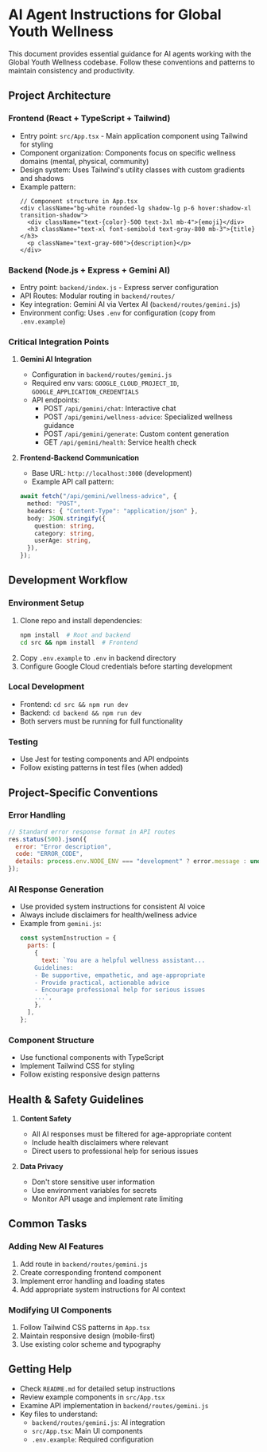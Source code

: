 # AI Agent Instructions for Global Youth Wellness

This document provides essential guidance for AI agents working with the Global Youth Wellness codebase. Follow these conventions and patterns to maintain consistency and productivity.

## Project Architecture

### Frontend (React + TypeScript + Tailwind)

- Entry point: `src/App.tsx` - Main application component using Tailwind for styling
- Component organization: Components focus on specific wellness domains (mental, physical, community)
- Design system: Uses Tailwind's utility classes with custom gradients and shadows
- Example pattern:
  ```tsx
  // Component structure in App.tsx
  <div className="bg-white rounded-lg shadow-lg p-6 hover:shadow-xl transition-shadow">
    <div className="text-{color}-500 text-3xl mb-4">{emoji}</div>
    <h3 className="text-xl font-semibold text-gray-800 mb-3">{title}</h3>
    <p className="text-gray-600">{description}</p>
  </div>
  ```

### Backend (Node.js + Express + Gemini AI)

- Entry point: `backend/index.js` - Express server configuration
- API Routes: Modular routing in `backend/routes/`
- Key integration: Gemini AI via Vertex AI (`backend/routes/gemini.js`)
- Environment config: Uses `.env` for configuration (copy from `.env.example`)

### Critical Integration Points

1. **Gemini AI Integration**

   - Configuration in `backend/routes/gemini.js`
   - Required env vars: `GOOGLE_CLOUD_PROJECT_ID`, `GOOGLE_APPLICATION_CREDENTIALS`
   - API endpoints:
     - POST `/api/gemini/chat`: Interactive chat
     - POST `/api/gemini/wellness-advice`: Specialized wellness guidance
     - POST `/api/gemini/generate`: Custom content generation
     - GET `/api/gemini/health`: Service health check

2. **Frontend-Backend Communication**
   - Base URL: `http://localhost:3000` (development)
   - Example API call pattern:
   ```typescript
   await fetch("/api/gemini/wellness-advice", {
     method: "POST",
     headers: { "Content-Type": "application/json" },
     body: JSON.stringify({
       question: string,
       category: string,
       userAge: string,
     }),
   });
   ```

## Development Workflow

### Environment Setup

1. Clone repo and install dependencies:
   ```bash
   npm install  # Root and backend
   cd src && npm install  # Frontend
   ```
2. Copy `.env.example` to `.env` in backend directory
3. Configure Google Cloud credentials before starting development

### Local Development

- Frontend: `cd src && npm run dev`
- Backend: `cd backend && npm run dev`
- Both servers must be running for full functionality

### Testing

- Use Jest for testing components and API endpoints
- Follow existing patterns in test files (when added)

## Project-Specific Conventions

### Error Handling

```javascript
// Standard error response format in API routes
res.status(500).json({
  error: "Error description",
  code: "ERROR_CODE",
  details: process.env.NODE_ENV === "development" ? error.message : undefined,
});
```

### AI Response Generation

- Use provided system instructions for consistent AI voice
- Always include disclaimers for health/wellness advice
- Example from `gemini.js`:
  ```javascript
  const systemInstruction = {
    parts: [
      {
        text: `You are a helpful wellness assistant...
      Guidelines:
      - Be supportive, empathetic, and age-appropriate
      - Provide practical, actionable advice
      - Encourage professional help for serious issues
      ...`,
      },
    ],
  };
  ```

### Component Structure

- Use functional components with TypeScript
- Implement Tailwind CSS for styling
- Follow existing responsive design patterns

## Health & Safety Guidelines

1. **Content Safety**

   - All AI responses must be filtered for age-appropriate content
   - Include health disclaimers where relevant
   - Direct users to professional help for serious issues

2. **Data Privacy**
   - Don't store sensitive user information
   - Use environment variables for secrets
   - Monitor API usage and implement rate limiting

## Common Tasks

### Adding New AI Features

1. Add route in `backend/routes/gemini.js`
2. Create corresponding frontend component
3. Implement error handling and loading states
4. Add appropriate system instructions for AI context

### Modifying UI Components

1. Follow Tailwind CSS patterns in `App.tsx`
2. Maintain responsive design (mobile-first)
3. Use existing color scheme and typography

## Getting Help

- Check `README.md` for detailed setup instructions
- Review example components in `src/App.tsx`
- Examine API implementation in `backend/routes/gemini.js`
- Key files to understand:
  - `backend/routes/gemini.js`: AI integration
  - `src/App.tsx`: Main UI components
  - `.env.example`: Required configuration
